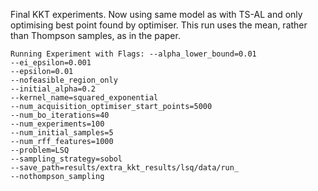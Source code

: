 Final KKT experiments. Now using same model as with TS-AL and only optimising best point found by optimiser.
This run uses the mean, rather than Thompson samples, as in the paper. 

``` 
Running Experiment with Flags: --alpha_lower_bound=0.01
--ei_epsilon=0.001
--epsilon=0.01
--nofeasible_region_only
--initial_alpha=0.2
--kernel_name=squared_exponential
--num_acquisition_optimiser_start_points=5000
--num_bo_iterations=40
--num_experiments=100
--num_initial_samples=5
--num_rff_features=1000
--problem=LSQ
--sampling_strategy=sobol
--save_path=results/extra_kkt_results/lsq/data/run_
--nothompson_sampling
```
